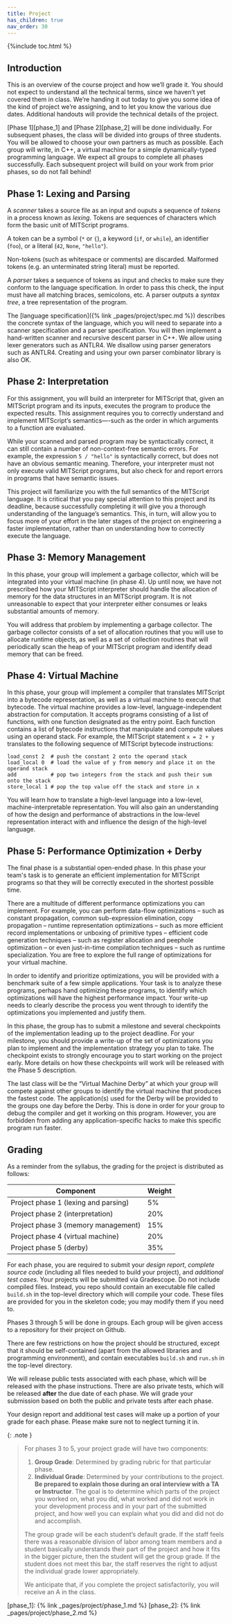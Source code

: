 ```yaml
---
title: Project
has_children: true
nav_order: 30
---
```


{%include toc.html %}

## Introduction

This is an overview of the course project and how we’ll grade it. You should not expect to understand all the technical terms, since we haven’t yet covered them in class. We’re handing it out today to give you some idea of the kind of project we’re assigning, and to let you know the various due dates. Additional handouts will provide the technical details of the project.

[Phase 1][phase_1] and [Phase 2][phase_2] will be done individually. For subsequent phases, the class will be divided into groups of three students. You will be allowed to choose your own partners as much as possible. Each group will write, in C++, a virtual machine for a simple dynamically-typed programming language. We expect all groups to complete all phases successfully. Each subsequent project will build on your work from prior phases, so do not fall behind!

## Phase 1: Lexing and Parsing

A *scanner* takes a source file as an input and ouputs a sequence of *tokens* in a process known as *lexing*. Tokens are sequences of characters which form the basic unit of MITScript programs.

A token can be a symbol (``*`` or ``{``), a keyword (``if``, or ``while``), an identifier (`foo`), or a literal (`42`, `None`, `"hello"`).

Non-tokens (such as whitespace or comments) are discarded. Malformed tokens (e.g. an unterminated string literal) must be reported.

A *parser* takes a sequence of tokens as input and checks to make sure they conform to the language specification. In order to pass this check, the input must have all matching braces, semicolons, etc. A parser outputs a *syntax tree*, a tree representation of the program.

The [language specification]({% link _pages/project/spec.md %}) describes the concrete syntax of the language, which you will need to separate into a scanner specification and a parser specification. You will then implement a hand-written scanner and recursive descent parser in C++. We allow using lexer generators such as ANTLR4. We disallow using parser generators such as ANTLR4. Creating and using your own parser combinator library is also OK.

## Phase 2: Interpretation

For this assignment, you will build an interpreter for MITScript that, given an MITScript program and its inputs, executes the program to produce the expected results. This assignment requires you to correctly understand and implement MITScript’s semantics—-such as the order in which arguments to a function are evaluated.

While your scanned and parsed program may be syntactically correct, it can still contain a number of non-context-free semantic errors. For example, the expression `5 / "hello"` is syntactically correct, but does not have an obvious semantic meaning. Therefore, your interpreter must not only execute valid MITScript programs, but also check for and report errors in programs that have semantic issues.

This project will familiarize you with the full semantics of the MITScript language. It is critical that you pay special attention to this project and its deadline, because successfully completing it will give you a thorough understanding of the language’s semantics. This, in turn, will allow you to focus more of your effort in the later stages of the project on engineering a faster implementation, rather than on understanding how to correctly execute the language.

## Phase 3: Memory Management

In this phase, your group will implement a garbage collector, which will be integrated into your virtual machine (in phase 4). Up until now, we have not prescribed how your MITScript interpreter should handle the allocation of memory for the data structures in an MITScript program. It is not unreasonable to expect that your interpreter either consumes or leaks substantial amounts of memory.

You will address that problem by implementing a garbage collector. The garbage collector consists of a set of allocation routines that you will use to allocate runtime objects, as well as a set of collection routines that will periodically scan the heap of your MITScript program and identify dead memory that can be freed.

## Phase 4: Virtual Machine

In this phase, your group will implement a compiler that translates MITScript into a bytecode representation, as well as a virtual machine to execute that bytecode. The virtual machine provides a low-level, language-independent abstraction for computation. It accepts programs consisting of a list of functions, with one function designated as the entry point. Each function contains a list of bytecode instructions that manipulate and compute values using an operand stack. For example, the MITScript statement `x = 2 + y` translates to the following sequence of MITScript bytecode instructions:

```
load_const 2  # push the constant 2 onto the operand stack
load_local 0  # load the value of y from memory and place it on the operand stack
add           # pop two integers from the stack and push their sum onto the stack
store_local 1 # pop the top value off the stack and store in x
```

You will learn how to translate a high-level language into a low-level, machine-interpretable representation. You will also gain an understanding of how the design and performance of abstractions in the low-level representation interact with and influence the design of the high-level language.

## Phase 5: Performance Optimization + Derby

The final phase is a substantial open-ended phase. In this phase your team's task is to generate an efficient implementation for MITScript programs so that they will be correctly executed in the shortest possible time.

There are a multitude of different performance optimizations you can implement. For example, you can perform data-flow optimizations – such as constant propagation, common sub-expression elimination, copy propagation – runtime representation optimizations – such as more efficient record implementations or unboxing of primitive types – efficient code generation techniques – such as register allocation and peephole optimization – or even just-in-time compilation techniques – such as runtime specialization. You are free to explore the full range of optimizations for your virtual machine.

In order to identify and prioritize optimizations, you will be provided with a benchmark suite of a few simple applications. Your task is to analyze these programs, perhaps hand optimizing these programs, to identify which optimizations will have the highest performance impact. Your write-up needs to clearly describe the process you went through to identify the optimizations you implemented and justify them.

In this phase, the group has to submit a milestone and several checkpoints of the implementation leading up to the project deadline. For your milestone, you should provide a write-up of the set of optimizations you plan to implement and the implementation strategy you plan to take. The checkpoint exists to strongly encourage you to start working on the project early. More details on how these checkpoints will work will be released with the Phase 5 description.

The last class will be the “Virtual Machine Derby” at which your group will compete against other groups to identify the virtual machine that produces the fastest code. The application(s) used for the Derby will be provided to the groups one day before the Derby. This is done in order for your group to debug the compiler and get it working on this program. However, you are forbidden from adding any application-specific hacks to make this specific program run faster.

## Grading

As a reminder from the syllabus, the grading for the project is distributed as follows:

| Component                                                    | Weight |
| ------------------------------------------------------------ | ------ |
| Project phase 1 (lexing and parsing)                         | 5%     |
| Project phase 2 (interpretation)                             | 20%    |
| Project phase 3 (memory management)                          | 15%    |
| Project phase 4 (virtual machine)                            | 20%    |
| Project phase 5 (derby)                                      | 35%    |

For each phase, you are required to submit your *design report*, *complete source code* (including all files needed to build your project), and *additional test cases*. Your projects will be submitted via Gradescope. Do not include compiled files. Instead, you repo should contain an executable file called `build.sh` in the top-level directory which will compile your code. These files are provided for you in the skeleton code; you may modify them if you need to.

Phases 3 through 5 will be done in groups. Each group will be given access to a repository for their project on Github.

There are few restrictions on how the project should be structured, except that it should be self-contained (apart from the allowed libraries and programming environment), and contain executables `build.sh` and `run.sh` in the top-level directory.

We will release public tests associated with each phase, which will be released with the phase instructions. There are also private tests, which will be released **after** the due date of each phase. We will grade your submission based on both the public and private tests after each phase.

Your design report and additional test cases will make up a portion of your grade for each phase. Please make sure not to neglect turning it in.

{: .note }
> For phases 3 to 5, your project grade will have two components:
> 1. **Group Grade**: Determined by grading rubric for that particular phase.
> 2. **Individual Grade**: Determined by your contributions to the project. **Be prepared to explain those during an oral interview with a TA or Instructor**. The goal is to determine which parts of the project you worked on, what you did, what worked and did not work in your development process and in your part of the submitted project, and how well you can explain what you did and did not do and accomplish.
>
> The group grade will be each student’s default grade. If the staff feels there was a reasonable division of labor among team members and a student basically understands their part of the project and how it fits in the bigger picture, then the student will get the group grade. If the student does not meet this bar, the staff reserves the right to  adjust the individual grade lower appropriately.
>
> We anticipate that, if you complete the project satisfactorily, you will receive an A in the class.



[phase_1]: {% link _pages/project/phase_1.md %}
[phase_2]: {% link _pages/project/phase_2.md %}